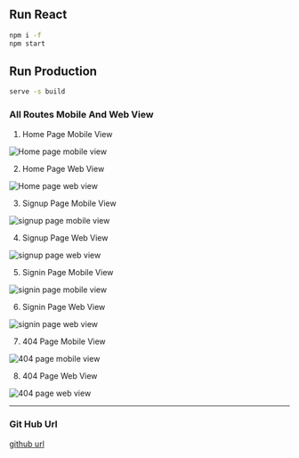 ## Run React
```bash
npm i -f
npm start

```

## Run Production
```bash
serve -s build
```
### All Routes Mobile And Web View

1. Home Page Mobile View

![Home page mobile view](../public/screenshots/homeMob.png)

2. Home Page Web View

![Home page web view](../public/screenshots/homeWeb.png)

3. Signup Page Mobile View

![signup page mobile view](../public/screenshots/signupMob.png)

4. Signup Page Web View

![signup page web view](../public/screenshots/signupWeb.png)

5. Signin Page Mobile View

![signin page mobile view](../public/screenshots/signinMob.png)

6. Signin Page Web View

![signin page web view](../public/screenshots/signinWeb.png)

7. 404 Page Mobile View

![404 page mobile view](../public/screenshots/404Mob.png)

8. 404 Page Web View

![404 page web view](../public/screenshots/404Web.png)



-----

### Git Hub Url

[github url](https://github.com/karotas/IHDC-Assessment)

